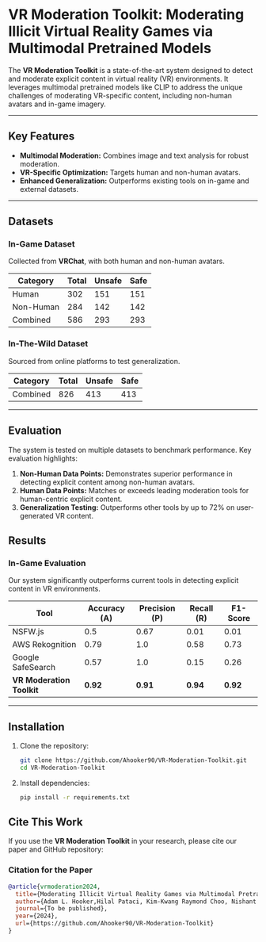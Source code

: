 # VR Moderation Toolkit: Moderating Illicit Virtual Reality Games via Multimodal Pretrained Models

The **VR Moderation Toolkit** is a state-of-the-art system designed to detect and moderate explicit content in virtual reality (VR) environments. It leverages multimodal pretrained models like CLIP to address the unique challenges of moderating VR-specific content, including non-human avatars and in-game imagery.

---

## Key Features

- **Multimodal Moderation:** Combines image and text analysis for robust moderation.
- **VR-Specific Optimization:** Targets human and non-human avatars.
- **Enhanced Generalization:** Outperforms existing tools on in-game and external datasets.

---

## Datasets

### In-Game Dataset
Collected from **VRChat**, with both human and non-human avatars.

| Category   | Total | Unsafe | Safe |
|------------|-------|--------|------|
| Human      | 302   | 151    | 151  |
| Non-Human  | 284   | 142    | 142  |
| Combined   | 586   | 293    | 293  |

### In-The-Wild Dataset
Sourced from online platforms to test generalization.

| Category   | Total | Unsafe | Safe |
|------------|-------|--------|------|
| Combined   | 826   | 413    | 413  |

---

## Evaluation
The system is tested on multiple datasets to benchmark performance. Key evaluation highlights:
1. **Non-Human Data Points:** Demonstrates superior performance in detecting explicit content among non-human avatars.
2. **Human Data Points:** Matches or exceeds leading moderation tools for human-centric explicit content.
3. **Generalization Testing:** Outperforms other tools by up to 72% on user-generated VR content.


## Results

### In-Game Evaluation
Our system significantly outperforms current tools in detecting explicit content in VR environments.

| Tool              | Accuracy (A) | Precision (P) | Recall (R) | F1-Score |
|--------------------|--------------|---------------|------------|----------|
| NSFW.js           | 0.5          | 0.67          | 0.01       | 0.01     |
| AWS Rekognition   | 0.79         | 1.0           | 0.58       | 0.73     |
| Google SafeSearch | 0.57         | 1.0           | 0.15       | 0.26     |
| **VR Moderation Toolkit** | **0.92** | **0.91** | **0.94** | **0.92** |

---

## Installation

1. Clone the repository:
   ```bash
   git clone https://github.com/Ahooker90/VR-Moderation-Toolkit.git
   cd VR-Moderation-Toolkit

2. Install dependencies:
   ```bash
   pip install -r requirements.txt
## Cite This Work

If you use the **VR Moderation Toolkit** in your research, please cite our paper and GitHub repository:

### Citation for the Paper
```bibtex
@article{vrmoderation2024,
  title={Moderating Illicit Virtual Reality Games via Multimodal Pretrained Models},
  author={Adam L. Hooker,Hilal Pataci, Kim-Kwang Raymond Choo, Nishant Vishwamitra},
  journal={To be published},
  year={2024},
  url={https://github.com/Ahooker90/VR-Moderation-Toolkit}
}
